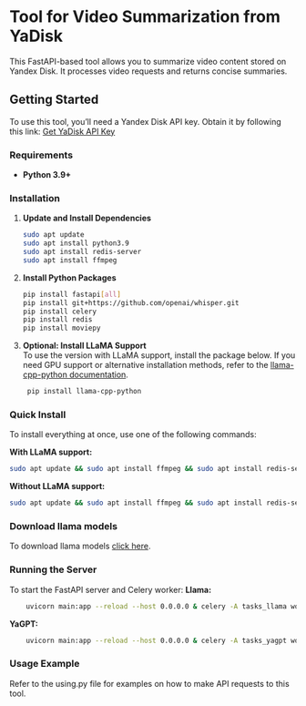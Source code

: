 # Tool for Video Summarization from YaDisk

This FastAPI-based tool allows you to summarize video content stored on Yandex Disk. It processes video requests and returns concise summaries.

## Getting Started

To use this tool, you’ll need a Yandex Disk API key. Obtain it by following this link: [Get YaDisk API Key](https://oauth.yandex.ru/authorize?response_type=token&client_id=eebf0e9b08e8464a83ba35ae5c746cf5)

### Requirements
- **Python 3.9+**

### Installation

1. **Update and Install Dependencies**
    ```bash
   sudo apt update
   sudo apt install python3.9
   sudo apt install redis-server
   sudo apt install ffmpeg
    ```
2. **Install Python Packages**
    ```bash
    pip install fastapi[all]
    pip install git+https://github.com/openai/whisper.git
    pip install celery
    pip install redis
    pip install moviepy
    ```
3. **Optional: Install LLaMA Support**    
    To use the version with LLaMA support, install the package below. If you need GPU support or alternative installation methods, refer to the [llama-cpp-python documentation](https://github.com/abetlen/llama-cpp-python).
   ```bash
    pip install llama-cpp-python
    ```

   
### Quick Install

To install everything at once, use one of the following commands:

**With LLaMA support:**
```bash
sudo apt update && sudo apt install ffmpeg && sudo apt install redis-server && pip install fastapi[all] git+https://github.com/openai/whisper.git celery redis moviepy llama-cpp-python
 ```
**Without LLaMA support:**
```bash
sudo apt update && sudo apt install ffmpeg && sudo apt install redis-server && pip install fastapi[all] git+https://github.com/openai/whisper.git celery redis moviepy
```



### Download llama models
To download llama models [click here](https://huggingface.co/Apeellsin4ik/saiga_on_llama3).


### Running the Server
To start the FastAPI server and Celery worker:
**Llama:**
```bash
    uvicorn main:app --reload --host 0.0.0.0 & celery -A tasks_llama worker
 ```
**YaGPT:**
```bash
    uvicorn main:app --reload --host 0.0.0.0 & celery -A tasks_yagpt worker
 ```

### Usage Example
Refer to the using.py file for examples on how to make API requests to this tool.

